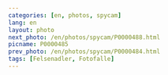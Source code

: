 ```yaml
---
categories: [en, photos, spycam]
lang: en
layout: photo
next_photo: /en/photos/spycam/P0000488.html
picname: P0000485
prev_photo: /en/photos/spycam/P0000484.html
tags: [Felsenadler, Fotofalle]
---
```

